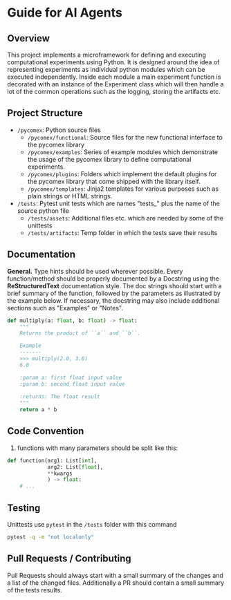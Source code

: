 # Guide for AI Agents

## Overview

This project implements a microframework for defining and executing computational experiments using Python.
It is designed around the idea of representing experiments as individual python modules which can be executed independently. 
Inside each module a main experiment function is decorated with an instance of the Experiment class which will then 
handle a lot of the common operations such as the logging, storing the artifacts etc.

## Project Structure

- `/pycomex`: Python source files
    - `/pycomex/functional`: Source files for the new functional interface to the pycomex library
    - `/pycomex/examples`: Series of example modules which demonstrate the usage of the pycomex library to define 
    computational experiments.
    - `/pycomex/plugins`: Folders which implement the default plugins for the pycomex library that come shipped with the library itself.
    - `/pycomex/templates`: Jinja2 templates for various purposes such as plain strings or HTML strings.
- `/tests`: Pytest unit tests which are names "tests_" plus the name of the source python file
    - `/tests/assets`: Additional files etc. which are needed by some of the unittests
    - `/tests/artifacts`: Temp folder in which the tests save their results 

## Documentation

**General.** Type hints should be used wherever possible.
Every function/method should be properly documented by a Docstring using the **ReStructuredText** documentation style.
The doc strings should start with a brief summary of the function, followed by the parameters as illustrated by the example below. If necessary, the docstring may also include additional sections such as "Examples" or "Notes".

```python
def multiply(a: float, b: float) -> float:
    """
    Returns the product of ``a`` and ``b``.

    Example
    -------
    >>> multiply(2.0, 3.0)
    6.0

    :param a: first float input value
    :param b: second float input value
    
    :returns: The float result
    """
    return a * b
```

## Code Convention

1. functions with many parameters should be split like this:

```python
def function(arg1: List[int],
             arg2: List[float],
             **kwargs
             ) -> float:
    # ...

```

## Testing

Unittests use `pytest` in the `/tests` folder with this command

```bash
pytest -q -m "not localonly"
```

## Pull Requests / Contributing

Pull Requests should always start with a small summary of the changes and a list of the changed files.
Additionally a PR should contain a small summary of the tests results.
